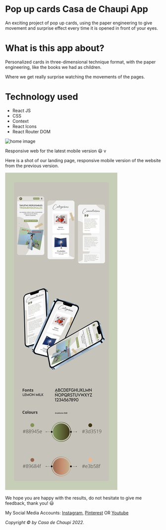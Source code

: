 # Pop up cards Casa de Chaupi App

An exciting project of pop up cards, using the paper engineering to give movement and surprise effect every time it is opened in front of your eyes.

# What is this app about?

Personalized cards in three-dimensional technique
format, with the paper engineering, like the books we had as children.

Where we get really surprise watching the movements of the pages.

# Technology used

- React JS
- CSS
- Context
- React Icons
- React Router DOM

![home image](src/assets/img/01-home-Chaupi.jpg)

Responsive web for the latest mobile version 😃 v

Here is a shot of our landing page, responsive mobile version of the website from the previous version.

![mobile image](src/assets/img/Readme-mobile-3.jpg)

<!-- ![mobile image 1](src/assets/img/Mobile-version-1.jpg)
![mobile image 2](src/assets/img/Mobile-version-2.jpg)
![mobile image 3](src/assets/img/Mobile-version-3.jpg) -->

We hope you are happy with the results, do not hesitate to give me feedback, thank you! 😃

My Social Media Accounts: 
[Instagram](https://instagram.com/casadechaupi?igshid=YmMyMTA2M2Y=), [Pinterest](https://pin.it/6H02uUe) OR [Youtube](https://www.youtube.com/@casadechaupi1284)

_Copyright © by Casa de Chaupi 2022._